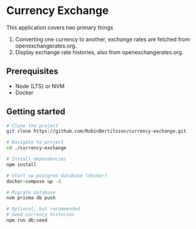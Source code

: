 # Currency Exchange

This application covers two primary things
1. Converting one currency to another, exchange rates are fetched from openexchangerates.org.
2. Display exchange rate histories, also from openexchangerates.org.

## Prerequisites
* Node (LTS) or NVM
* Docker

## Getting started
```bash
# Clone the project
git clone https://github.com/RobinBertilsson/currency-exchange.git

# Navigate to project
cd ./currency-exchange

# Install dependencies
npm install

# Start up postgres database (docker)
docker-compose up -d

# Migrate database
nvm prisma db push

# Optional, but recommended
# Seed currency histories
npm run db:seed
```
